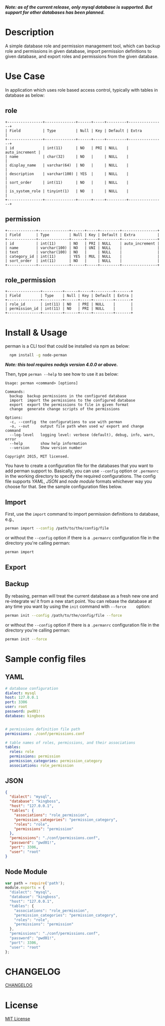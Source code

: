 ___Note: as of the current release, only mysql database is supported. But support for other databases has been planned.___

# Description
A simple database role and permission management tool, which can backup role and permissions in given database, import permission definitions to given database, and export roles and permissions from the given database.

# Use Case
In application which uses role based access control, typically with tables in database as below:

## role
```
+----------------+--------------+------+-----+---------+----------------+
| Field          | Type         | Null | Key | Default | Extra          |
+----------------+--------------+------+-----+---------+----------------+
| id             | int(11)      | NO   | PRI | NULL    | auto_increment |
| name           | char(32)     | NO   |     | NULL    |                |
| display_name   | varchar(64)  | NO   |     | NULL    |                |
| description    | varchar(100) | YES  |     | NULL    |                |
| sort_order     | int(11)      | NO   |     | NULL    |                |
| is_system_role | tinyint(1)   | NO   |     | NULL    |                |
+----------------+--------------+------+-----+---------+----------------+
```

## permission
```
+-------------+--------------+------+-----+---------+----------------+
| Field       | Type         | Null | Key | Default | Extra          |
+-------------+--------------+------+-----+---------+----------------+
| id          | int(11)      | NO   | PRI | NULL    | auto_increment |
| name        | varchar(100) | NO   | UNI | NULL    |                |
| text        | varchar(100) | NO   |     | NULL    |                |
| category_id | int(11)      | YES  | MUL | NULL    |                |
| sort_order  | int(11)      | NO   |     | NULL    |                |
+-------------+--------------+------+-----+---------+----------------+
```

## role_permission
```
+---------------+---------+------+-----+---------+-------+
| Field         | Type    | Null | Key | Default | Extra |
+---------------+---------+------+-----+---------+-------+
| role_id       | int(11) | NO   | PRI | NULL    |       |
| permission_id | int(11) | NO   | PRI | NULL    |       |
+---------------+---------+------+-----+---------+-------+
```


# Install & Usage
perman is a CLI tool that could be installed via npm as below:
```bash
  npm install -g node-perman
```

___Note: this tool requires nodejs version 4.0.0 or above.___

Then, type `perman --help` to see how to use it as below:

```
Usage: perman <command> [options]

Commands:
  backup  backup permissions in the configured database
  import  import the permissions to the configured database
  export  export the permissions to file in given format
  change  generate change scripts of the permissions

Options:
  -c, --config  the configurations to use with perman
  -o, --out     output file path when used w/ export and change command
  --log-level   logging level: verbose (default), debug, info, warn, error
  --help        show help information
  --version     Show version number

Copyright 2015, MIT licensed.
```

You have to create a configuration file for the databases that you want to add perman support to.
Basically, you can use `--config` option or `.permanrc` in the working directory to specify the required configurations. The config file supports _YAML_, _JSON_ and _node module_ formats whichever way you choose for that. See the sample configuration files below.

## Import
First, use the `import` command to import permission definitions to database, e.g.,
```bash
perman import --config /path/to/the/config/file
```
or without the `--config` option if there is a `.permanrc` configuration file in the directory you're calling perman:
```bash
perman import
```

## Export


## Backup
By rebasing, perman will treat the current database as a fresh new one and re-integrate w/ it from a new start point. You can rebase the database at any time you want by using the `init` command with `--force	` option:
```bash
perman init --config /path/to/the/config/file --force
```
or without the `--config` option if there is a `.permanrc` configuration file in the directory you're calling perman:
```bash
perman init --force
```

# Sample config files

## YAML
```yaml
# database configuration
dialect: mysql
host: 127.0.0.1
port: 3306
user: root
password: pwd01!
database: kingboss


# permissions definition file path
permissions: ./conf/permissions.conf

# table names of roles, permissions, and their associations
tables:
  roles: role
  permissions: permission
  permission_categories: permission_category
  associations: role_permission


```

## JSON
```json
{
  "dialect": "mysql",
  "database": "kingboss",
  "host": "127.0.0.1",
  "tables": {
    "associations": "role_permission",
    "permission_categories": "permission_category",
    "roles": "role",
    "permissions": "permission"
  },
  "permissions": "./conf/permissions.conf",
  "password": "pwd01!",
  "port": 3306,
  "user": "root"
}
```


## Node Module
```js
var path = require('path');
module.exports = {
  "dialect": "mysql",
  "database": "kingboss",
  "host": "127.0.0.1",
  "tables": {
    "associations": "role_permission",
    "permission_categories": "permission_category",
    "roles": "role",
    "permissions": "permission"
  },
  "permissions": "./conf/permissions.conf",
  "password": "pwd01!",
  "port": 3306,
  "user": "root"
};

```

# CHANGELOG
[CHANGELOG](./CHANGELOG.md)

# License
[MIT License](./LICENSE)

